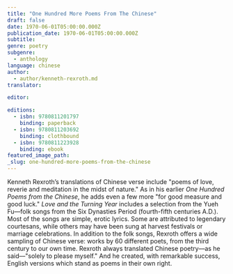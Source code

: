 ```yaml
---
title: "One Hundred More Poems From The Chinese"
draft: false
date: 1970-06-01T05:00:00.000Z
publication_date: 1970-06-01T05:00:00.000Z
subtitle:
genre: poetry
subgenre:
  - anthology
language: chinese
author:
  - author/kenneth-rexroth.md
translator:

editor:

editions:
  - isbn: 9780811201797
    binding: paperback
  - isbn: 9780811203692
    binding: clothbound
  - isbn: 9780811223928
    binding: ebook
featured_image_path:
_slug: one-hundred-more-poems-from-the-chinese
---
```


Kenneth Rexroth’s translations of Chinese verse include "poems of love, reverie and meditation in the midst of nature." As in his earlier _One Hundred Poems from the Chinese_, he adds even a few more "for good measure and good luck." _Love and the Turning Year_ includes a selection from the Yueh Fu––folk songs from the Six Dynasties Period (fourth-fifth centuries A.D.). Most of the songs are simple, erotic lyrics. Some are attributed to legendary courtesans, while others may have been sung at harvest festivals or marriage celebrations. In addition to the folk songs, Rexroth offers a wide sampling of Chinese verse: works by 60 different poets, from the third century to our own time. Rexroth always translated Chinese poetry––as he said––"solely to please myself." And he created, with remarkable success, English versions which stand as poems in their own right.

